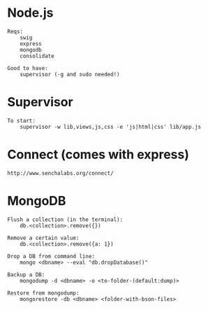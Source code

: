 Node.js 
======
	Reqs:
		swig
		express
		mongodb
		consolidate

	Good to have:
		supervisor (-g and sudo needed!)

Supervisor
======
	To start:
		supervisor -w lib,views,js,css -e 'js|html|css' lib/app.js

Connect (comes with express)
======
	http://www.senchalabs.org/connect/

MongoDB
======
	Flush a collection (in the terminal):
		db.<collection>.remove({})

	Remove a certain value:
		db.<collection>.remove({a: 1})
	
	Drop a DB from command line:
		mongo <dbname> --eval "db.dropDatabase()"

	Backup a DB:
		mongodump -d <dbname> -o <to-folder-(default:dump)>

	Restore from mongodump:
		mongorestore -db <dbname> <folder-with-bson-files>
